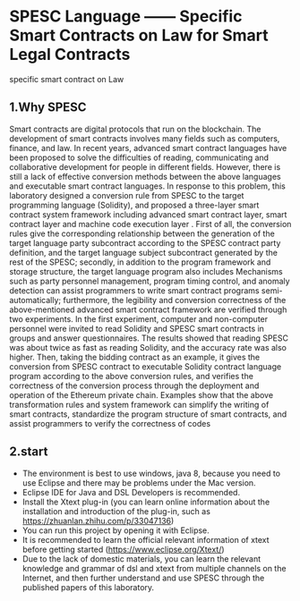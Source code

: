 # SPESC Language —— Specific Smart Contracts on Law for Smart Legal Contracts
specific smart contract on Law
## 1.Why SPESC
  Smart contracts are digital protocols that run on the blockchain. The development of smart contracts involves many fields such as computers, finance, and law. In recent years, advanced smart contract languages have been proposed to solve the difficulties of reading, communicating and collaborative development for people in different fields. However, there is still a lack of effective conversion methods between the above languages and executable smart contract languages. In response to this problem, this laboratory designed a conversion rule from SPESC to the target programming language (Solidity), and proposed a three-layer smart contract system framework including advanced smart contract layer, smart contract layer and machine code execution layer . First of all, the conversion rules give the corresponding relationship between the generation of the target language party subcontract according to the SPESC contract party definition, and the target language subject subcontract generated by the rest of the SPESC; secondly, in addition to the program framework and storage structure, the target language program also includes Mechanisms such as party personnel management, program timing control, and anomaly detection can assist programmers to write smart contract programs semi-automatically; furthermore, the legibility and conversion correctness of the above-mentioned advanced smart contract framework are verified through two experiments. In the first experiment, computer and non-computer personnel were invited to read Solidity and SPESC smart contracts in groups and answer questionnaires. The results showed that reading SPESC was about twice as fast as reading Solidity, and the accuracy rate was also higher. Then, taking the bidding contract as an example, it gives the conversion from SPESC contract to executable Solidity contract language program according to the above conversion rules, and verifies the correctness of the conversion process through the deployment and operation of the Ethereum private chain. Examples show that the above transformation rules and system framework can simplify the writing of smart contracts, standardize the program structure of smart contracts, and assist programmers to verify the correctness of codes
## 2.start
* The environment is best to use windows, java 8, because you need to use Eclipse and there may be problems under the Mac version.
* Eclipse IDE for Java and DSL Developers is recommended.
* Install the Xtext plug-in (you can learn online information about the installation and introduction of the plug-in, such as https://zhuanlan.zhihu.com/p/33047136)
* You can run this project by opening it with Eclipse.
* It is recommended to learn the official relevant information of xtext before getting started (https://www.eclipse.org/Xtext/)
* Due to the lack of domestic materials, you can learn the relevant knowledge and grammar of dsl and xtext from multiple channels on the Internet, and then further understand and use SPESC through the published papers of this laboratory.

